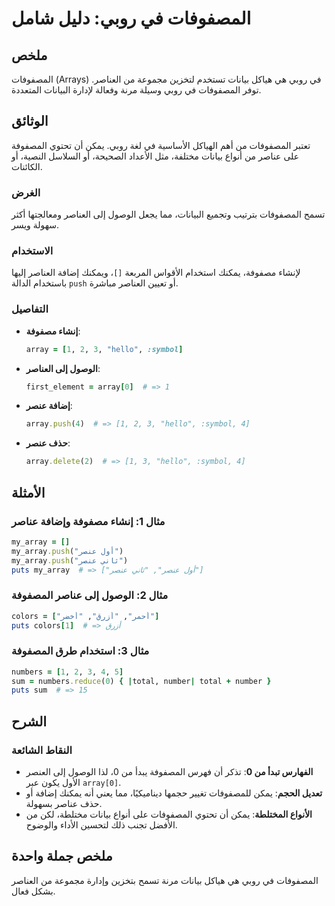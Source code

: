 <!--
Meta Description: # المصفوفات في روبي: دليل شامل ## ملخص المصفوفات (Arrays) في روبي هي هياكل بيانات تستخدم لتخزين مجموعة من العناصر. توفر المصفوفات في روبي وسيلة مرنة و...
Meta Keywords: المصفوفات, ruby, العناصر, عنصر, روبي
-->

# المصفوفات في روبي: دليل شامل

## ملخص
المصفوفات (Arrays) في روبي هي هياكل بيانات تستخدم لتخزين مجموعة من العناصر. توفر المصفوفات في روبي وسيلة مرنة وفعالة لإدارة البيانات المتعددة.

## الوثائق
تعتبر المصفوفات من أهم الهياكل الأساسية في لغة روبي. يمكن أن تحتوي المصفوفة على عناصر من أنواع بيانات مختلفة، مثل الأعداد الصحيحة، أو السلاسل النصية، أو الكائنات. 

### الغرض
تسمح المصفوفات بترتيب وتجميع البيانات، مما يجعل الوصول إلى العناصر ومعالجتها أكثر سهولة ويسر. 

### الاستخدام
لإنشاء مصفوفة، يمكنك استخدام الأقواس المربعة `[]`، ويمكنك إضافة العناصر إليها باستخدام الدالة `push` أو تعيين العناصر مباشرة.

### التفاصيل
- **إنشاء مصفوفة**: 
  ```ruby
  array = [1, 2, 3, "hello", :symbol]
  ```
- **الوصول إلى العناصر**: 
  ```ruby
  first_element = array[0]  # => 1
  ```
- **إضافة عنصر**:
  ```ruby
  array.push(4)  # => [1, 2, 3, "hello", :symbol, 4]
  ```
- **حذف عنصر**:
  ```ruby
  array.delete(2)  # => [1, 3, "hello", :symbol, 4]
  ```

## الأمثلة
### مثال 1: إنشاء مصفوفة وإضافة عناصر
```ruby
my_array = []
my_array.push("أول عنصر")
my_array.push("ثاني عنصر")
puts my_array  # => ["أول عنصر", "ثاني عنصر"]
```

### مثال 2: الوصول إلى عناصر المصفوفة
```ruby
colors = ["أحمر", "أزرق", "أخضر"]
puts colors[1]  # => أزرق
```

### مثال 3: استخدام طرق المصفوفة
```ruby
numbers = [1, 2, 3, 4, 5]
sum = numbers.reduce(0) { |total, number| total + number }
puts sum  # => 15
```

## الشرح
### النقاط الشائعة
- **الفهارس تبدأ من 0**: تذكر أن فهرس المصفوفة يبدأ من 0، لذا الوصول إلى العنصر الأول يكون عبر `array[0]`.
- **تعديل الحجم**: يمكن للمصفوفات تغيير حجمها ديناميكيًا، مما يعني أنه يمكنك إضافة أو حذف عناصر بسهولة.
- **الأنواع المختلطة**: يمكن أن تحتوي المصفوفات على أنواع بيانات مختلطة، لكن من الأفضل تجنب ذلك لتحسين الأداء والوضوح.

## ملخص جملة واحدة
المصفوفات في روبي هي هياكل بيانات مرنة تسمح بتخزين وإدارة مجموعة من العناصر بشكل فعال.